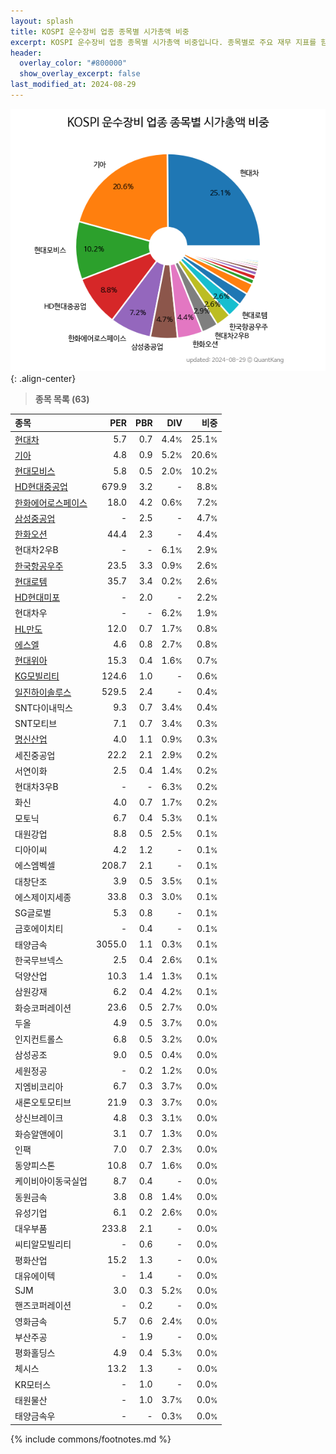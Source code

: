 ```yaml
---
layout: splash
title: KOSPI 운수장비 업종 종목별 시가총액 비중
excerpt: KOSPI 운수장비 업종 종목별 시가총액 비중입니다. 종목별로 주요 재무 지표를 함께 표시합니다.
header:
  overlay_color: "#800000"
  show_overlay_excerpt: false
last_modified_at: 2024-08-29
---
```



![KOSPI 운수장비 업종 종목별 시가총액 비중](/stats/sector/images/kospi_업종_운수장비_종목.png){: .align-center}


> **종목 목록 (63)**<a id="list"></a>

| **종목** | **PER** | **PBR** | **DIV** | **비중** |
| :------- | ------: | ------: | ------: | -------: |
| [현대차](/005380/) | 5.7 | 0.7 | 4.4<small>%</small> | 25.1<small>%</small> |
| [기아](/000270/) | 4.8 | 0.9 | 5.2<small>%</small> | 20.6<small>%</small> |
| [현대모비스](/012330/) | 5.8 | 0.5 | 2.0<small>%</small> | 10.2<small>%</small> |
| [HD현대중공업](/329180/) | 679.9 | 3.2 | - | 8.8<small>%</small> |
| [한화에어로스페이스](/012450/) | 18.0 | 4.2 | 0.6<small>%</small> | 7.2<small>%</small> |
| [삼성중공업](/010140/) | - | 2.5 | - | 4.7<small>%</small> |
| [한화오션](/042660/) | 44.4 | 2.3 | - | 4.4<small>%</small> |
| 현대차2우B | - | - | 6.1<small>%</small> | 2.9<small>%</small> |
| [한국항공우주](/047810/) | 23.5 | 3.3 | 0.9<small>%</small> | 2.6<small>%</small> |
| [현대로템](/064350/) | 35.7 | 3.4 | 0.2<small>%</small> | 2.6<small>%</small> |
| [HD현대미포](/010620/) | - | 2.0 | - | 2.2<small>%</small> |
| 현대차우 | - | - | 6.2<small>%</small> | 1.9<small>%</small> |
| [HL만도](/204320/) | 12.0 | 0.7 | 1.7<small>%</small> | 0.8<small>%</small> |
| [에스엘](/005850/) | 4.6 | 0.8 | 2.7<small>%</small> | 0.8<small>%</small> |
| [현대위아](/011210/) | 15.3 | 0.4 | 1.6<small>%</small> | 0.7<small>%</small> |
| [KG모빌리티](/003620/) | 124.6 | 1.0 | - | 0.6<small>%</small> |
| [일진하이솔루스](/271940/) | 529.5 | 2.4 | - | 0.4<small>%</small> |
| SNT다이내믹스 | 9.3 | 0.7 | 3.4<small>%</small> | 0.4<small>%</small> |
| SNT모티브 | 7.1 | 0.7 | 3.4<small>%</small> | 0.3<small>%</small> |
| [명신산업](/009900/) | 4.0 | 1.1 | 0.9<small>%</small> | 0.3<small>%</small> |
| 세진중공업 | 22.2 | 2.1 | 2.9<small>%</small> | 0.2<small>%</small> |
| 서연이화 | 2.5 | 0.4 | 1.4<small>%</small> | 0.2<small>%</small> |
| 현대차3우B | - | - | 6.3<small>%</small> | 0.2<small>%</small> |
| 화신 | 4.0 | 0.7 | 1.7<small>%</small> | 0.2<small>%</small> |
| 모토닉 | 6.7 | 0.4 | 5.3<small>%</small> | 0.1<small>%</small> |
| 대원강업 | 8.8 | 0.5 | 2.5<small>%</small> | 0.1<small>%</small> |
| 디아이씨 | 4.2 | 1.2 | - | 0.1<small>%</small> |
| 에스엠벡셀 | 208.7 | 2.1 | - | 0.1<small>%</small> |
| 대창단조 | 3.9 | 0.5 | 3.5<small>%</small> | 0.1<small>%</small> |
| 에스제이지세종 | 33.8 | 0.3 | 3.0<small>%</small> | 0.1<small>%</small> |
| SG글로벌 | 5.3 | 0.8 | - | 0.1<small>%</small> |
| 금호에이치티 | - | 0.4 | - | 0.1<small>%</small> |
| 태양금속 | 3055.0 | 1.1 | 0.3<small>%</small> | 0.1<small>%</small> |
| 한국무브넥스 | 2.5 | 0.4 | 2.6<small>%</small> | 0.1<small>%</small> |
| 덕양산업 | 10.3 | 1.4 | 1.3<small>%</small> | 0.1<small>%</small> |
| 삼원강재 | 6.2 | 0.4 | 4.2<small>%</small> | 0.1<small>%</small> |
| 화승코퍼레이션 | 23.6 | 0.5 | 2.7<small>%</small> | 0.0<small>%</small> |
| 두올 | 4.9 | 0.5 | 3.7<small>%</small> | 0.0<small>%</small> |
| 인지컨트롤스 | 6.8 | 0.5 | 3.2<small>%</small> | 0.0<small>%</small> |
| 삼성공조 | 9.0 | 0.5 | 0.4<small>%</small> | 0.0<small>%</small> |
| 세원정공 | - | 0.2 | 1.2<small>%</small> | 0.0<small>%</small> |
| 지엠비코리아 | 6.7 | 0.3 | 3.7<small>%</small> | 0.0<small>%</small> |
| 새론오토모티브 | 21.9 | 0.3 | 3.7<small>%</small> | 0.0<small>%</small> |
| 상신브레이크 | 4.8 | 0.3 | 3.1<small>%</small> | 0.0<small>%</small> |
| 화승알앤에이 | 3.1 | 0.7 | 1.3<small>%</small> | 0.0<small>%</small> |
| 인팩 | 7.0 | 0.7 | 2.3<small>%</small> | 0.0<small>%</small> |
| 동양피스톤 | 10.8 | 0.7 | 1.6<small>%</small> | 0.0<small>%</small> |
| 케이비아이동국실업 | 8.7 | 0.4 | - | 0.0<small>%</small> |
| 동원금속 | 3.8 | 0.8 | 1.4<small>%</small> | 0.0<small>%</small> |
| 유성기업 | 6.1 | 0.2 | 2.6<small>%</small> | 0.0<small>%</small> |
| 대우부품 | 233.8 | 2.1 | - | 0.0<small>%</small> |
| 씨티알모빌리티 | - | 0.6 | - | 0.0<small>%</small> |
| 평화산업 | 15.2 | 1.3 | - | 0.0<small>%</small> |
| 대유에이텍 | - | 1.4 | - | 0.0<small>%</small> |
| SJM | 3.0 | 0.3 | 5.2<small>%</small> | 0.0<small>%</small> |
| 핸즈코퍼레이션 | - | 0.2 | - | 0.0<small>%</small> |
| 영화금속 | 5.7 | 0.6 | 2.4<small>%</small> | 0.0<small>%</small> |
| 부산주공 | - | 1.9 | - | 0.0<small>%</small> |
| 평화홀딩스 | 4.9 | 0.4 | 5.3<small>%</small> | 0.0<small>%</small> |
| 체시스 | 13.2 | 1.3 | - | 0.0<small>%</small> |
| KR모터스 | - | 1.0 | - | 0.0<small>%</small> |
| 태원물산 | - | 1.0 | 3.7<small>%</small> | 0.0<small>%</small> |
| 태양금속우 | - | - | 0.3<small>%</small> | 0.0<small>%</small> |

{% include commons/footnotes.md %}